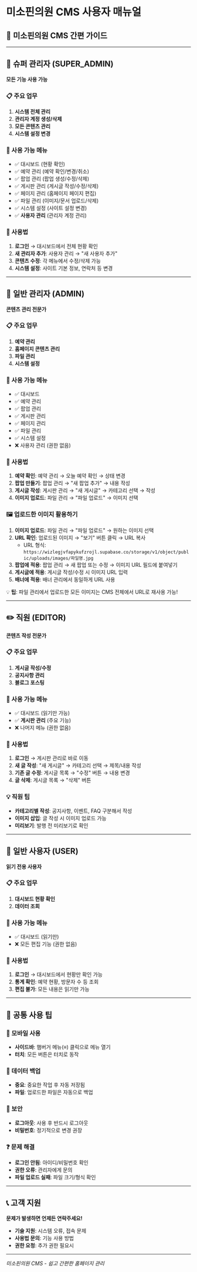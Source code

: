 # 미소핀의원 CMS 사용자 매뉴얼

## 🏥 미소핀의원 CMS 간편 가이드

---

## 👑 슈퍼 관리자 (SUPER_ADMIN)

**모든 기능 사용 가능**

### 📋 주요 업무
1. **시스템 전체 관리**
2. **관리자 계정 생성/삭제**
3. **모든 콘텐츠 관리**
4. **시스템 설정 변경**

### 🔧 사용 가능 메뉴
- ✅ 대시보드 (현황 확인)
- ✅ 예약 관리 (예약 확인/변경/취소)
- ✅ 팝업 관리 (팝업 생성/수정/삭제)
- ✅ 게시판 관리 (게시글 작성/수정/삭제)
- ✅ 페이지 관리 (홈페이지 페이지 편집)
- ✅ 파일 관리 (이미지/문서 업로드/삭제)
- ✅ 시스템 설정 (사이트 설정 변경)
- ✅ **사용자 관리** (관리자 계정 관리)

### 📖 사용법
1. **로그인** → 대시보드에서 전체 현황 확인
2. **새 관리자 추가**: 사용자 관리 → "새 사용자 추가"
3. **콘텐츠 수정**: 각 메뉴에서 수정/삭제 가능
4. **시스템 설정**: 사이트 기본 정보, 연락처 등 변경

---

## 🔧 일반 관리자 (ADMIN)

**콘텐츠 관리 전문가**

### 📋 주요 업무
1. **예약 관리**
2. **홈페이지 콘텐츠 관리**
3. **파일 관리**
4. **시스템 설정**

### 🔧 사용 가능 메뉴
- ✅ 대시보드
- ✅ 예약 관리
- ✅ 팝업 관리
- ✅ 게시판 관리
- ✅ 페이지 관리
- ✅ 파일 관리
- ✅ 시스템 설정
- ❌ 사용자 관리 (권한 없음)

### 📖 사용법
1. **예약 확인**: 예약 관리 → 오늘 예약 확인 → 상태 변경
2. **팝업 만들기**: 팝업 관리 → "새 팝업 추가" → 내용 작성
3. **게시글 작성**: 게시판 관리 → "새 게시글" → 카테고리 선택 → 작성
4. **이미지 업로드**: 파일 관리 → "파일 업로드" → 이미지 선택

### 🖼️ 업로드한 이미지 활용하기
1. **이미지 업로드**: 파일 관리 → "파일 업로드" → 원하는 이미지 선택
2. **URL 확인**: 업로드된 이미지 → "보기" 버튼 클릭 → URL 복사
   - URL 형식: `https://wizlegjvfapykufzrojl.supabase.co/storage/v1/object/public/uploads/images/파일명.jpg`
3. **팝업에 적용**: 팝업 관리 → 새 팝업 또는 수정 → 이미지 URL 필드에 붙여넣기
4. **게시글에 적용**: 게시글 작성/수정 시 이미지 URL 입력
5. **배너에 적용**: 배너 관리에서 동일하게 URL 사용

💡 **팁**: 파일 관리에서 업로드한 모든 이미지는 CMS 전체에서 URL로 재사용 가능!

---

## ✏️ 직원 (EDITOR)

**콘텐츠 작성 전문가**

### 📋 주요 업무
1. **게시글 작성/수정**
2. **공지사항 관리**
3. **블로그 포스팅**

### 🔧 사용 가능 메뉴
- ✅ 대시보드 (읽기만 가능)
- ✅ **게시판 관리** (주요 기능)
- ❌ 나머지 메뉴 (권한 없음)

### 📖 사용법
1. **로그인** → 게시판 관리로 바로 이동
2. **새 글 작성**: "새 게시글" → 카테고리 선택 → 제목/내용 작성
3. **기존 글 수정**: 게시글 목록 → "수정" 버튼 → 내용 변경
4. **글 삭제**: 게시글 목록 → "삭제" 버튼

### 💡 직원 팁
- **카테고리별 작성**: 공지사항, 이벤트, FAQ 구분해서 작성
- **이미지 삽입**: 글 작성 시 이미지 업로드 가능
- **미리보기**: 발행 전 미리보기로 확인

---

## 👥 일반 사용자 (USER)

**읽기 전용 사용자**

### 📋 주요 업무
1. **대시보드 현황 확인**
2. **데이터 조회**

### 🔧 사용 가능 메뉴
- ✅ 대시보드 (읽기만)
- ❌ 모든 편집 기능 (권한 없음)

### 📖 사용법
1. **로그인** → 대시보드에서 현황만 확인 가능
2. **통계 확인**: 예약 현황, 방문자 수 등 조회
3. **편집 불가**: 모든 내용은 읽기만 가능

---

## 🚀 공통 사용 팁

### 📱 모바일 사용
- **사이드바**: 햄버거 메뉴(≡) 클릭으로 메뉴 열기
- **터치**: 모든 버튼은 터치로 동작

### 💾 데이터 백업
- **중요**: 중요한 작업 후 자동 저장됨
- **파일**: 업로드한 파일은 자동으로 백업

### 🔐 보안
- **로그아웃**: 사용 후 반드시 로그아웃
- **비밀번호**: 정기적으로 변경 권장

### ❓ 문제 해결
- **로그인 안됨**: 아이디/비밀번호 확인
- **권한 오류**: 관리자에게 문의
- **파일 업로드 실패**: 파일 크기/형식 확인

---

## 📞 고객 지원

**문제가 발생하면 언제든 연락주세요!**

- **기술 지원**: 시스템 오류, 접속 문제
- **사용법 문의**: 기능 사용 방법
- **권한 요청**: 추가 권한 필요시

---

*미소핀의원 CMS - 쉽고 간편한 홈페이지 관리*